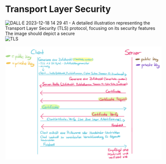 # Transport Layer Security<br>
![DALL·E 2023-12-18 14 29 41 - A detailed illustration representing the Transport Layer Security (TLS) protocol, focusing on its security features  The image should depict a secure ](https://github.com/Soufiane1699/Network-Security/assets/65159180/bbfaabd3-b9eb-4577-b04c-d9b81aaa5597)
![TLS](https://chunminchang.gitbooks.io/j-pake-over-tls/content/tls/tls-in-osi.png)<br>
<br>
![TLS-Handshake](Dokumentation/TLS-Handshake.jpeg)
